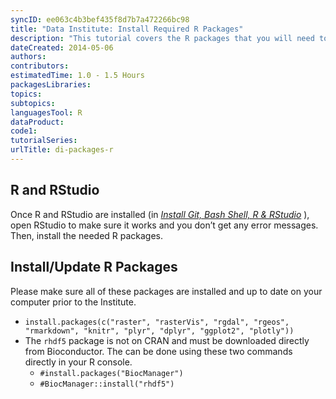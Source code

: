 ```yaml
---
syncID: ee063c4b3bef435f8d7b7a472266bc98
title: "Data Institute: Install Required R Packages"
description: "This tutorial covers the R packages that you will need to have installed for the Institute."
dateCreated: 2014-05-06
authors:
contributors:
estimatedTime: 1.0 - 1.5 Hours
packagesLibraries:
topics:
subtopics: 
languagesTool: R
dataProduct:
code1: 
tutorialSeries:
urlTitle: di-packages-r
---
```


## R and RStudio

Once R and RStudio are installed (in
<a href="/setup-git-bash-rstudio" target="_blank"> *Install Git, Bash Shell, R & RStudio*</a>
), open RStudio to make sure it works and you don’t get any error messages. Then,
install the needed R packages. 

## Install/Update R Packages

Please make sure all of these packages are installed and up to date on your 
computer prior to the Institute.

* `install.packages(c("raster", "rasterVis", "rgdal", "rgeos", "rmarkdown", "knitr", "plyr", "dplyr", "ggplot2", "plotly"))`
* The `rhdf5` package is not on CRAN and must be downloaded directly from 
Bioconductor. The can be done using these two commands directly in your R 
console. 
	+ `#install.packages("BiocManager")`
	+ `#BiocManager::install("rhdf5")`
